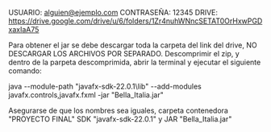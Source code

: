 USUARIO: alguien@ejemplo.com
CONTRASEÑA: 12345
DRIVE: https://drive.google.com/drive/u/6/folders/1Zr4nuhWNncSETAT0OrHxwPGDxaxIaA75

Para obtener el jar se debe descargar toda la carpeta del link del drive, NO DESCARGAR LOS ARCHIVOS POR SEPARADO.
Descomprimir el zip, y dentro de la parpeta descomprimida, abrir la terminal y ejecutar el siguiente comando: 

java --module-path "javafx-sdk-22.0.1\lib" --add-modules javafx.controls,javafx.fxml -jar "Bella_Italia.jar"

Asegurarse de que los nombres sea iguales, carpeta contenedora "PROYECTO FINAL" SDK "javafx-sdk-22.0.1" y JAR "Bella_Italia.jar"
